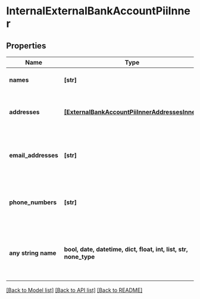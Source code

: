 # InternalExternalBankAccountPiiInner


## Properties
Name | Type | Description | Notes
------------ | ------------- | ------------- | -------------
**names** | **[str]** | Array of names on the account | [optional] 
**addresses** | [**[ExternalBankAccountPiiInnerAddressesInner]**](ExternalBankAccountPiiInnerAddressesInner.md) | Array of addresses associated to the account | [optional] 
**email_addresses** | **[str]** | Array of email addresses associated to the account | [optional] 
**phone_numbers** | **[str]** | Array of phone numbers associated to the account | [optional] 
**any string name** | **bool, date, datetime, dict, float, int, list, str, none_type** | any string name can be used but the value must be the correct type | [optional]

[[Back to Model list]](../README.md#documentation-for-models) [[Back to API list]](../README.md#documentation-for-api-endpoints) [[Back to README]](../README.md)


